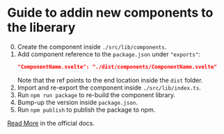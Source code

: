 # Guide to addin new components to the liberary

0. Create the component inside `./src/lib/components`.
1. Add component reference to the `package.json` under `"exports"`:
   ```json
   "ComponentName.svelte": "./dist/components/ComponentName.svelte"
   ```
   Note that the ref points to the end location inside the `dist` folder.
2. Import and re-export the component inside `./src/lib/index.ts`.
3. Run `npm run package` to re-build the component library.
4. Bump-up the version inside `package.json`.
5. Run `npm publish` to publish the package to npm.

[Read More](https://kit.svelte.dev/docs/packaging) in the official docs.
